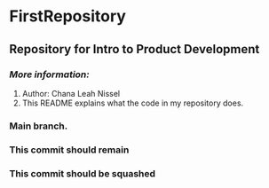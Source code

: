 # FirstRepository
## Repository for Intro to Product Development

### ***More information:***
1. Author: Chana Leah Nissel
2. This README explains what the code in my repository does.

### Main branch.

### This commit should remain
### This commit should be squashed


